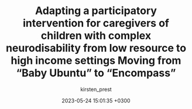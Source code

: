 ---
layout: publication
title: Adapting a participatory intervention for caregivers of children with complex neurodisability from low resource to high income settings Moving from “Baby Ubuntu” to “Encompass”
date: 2023-05-24 15:01:35 +0300
author: kirsten_prest
link: 'https://openaccess.city.ac.uk/id/eprint/31037/'
image: '/images/publications/encompass-abstract-eacd.png'
---